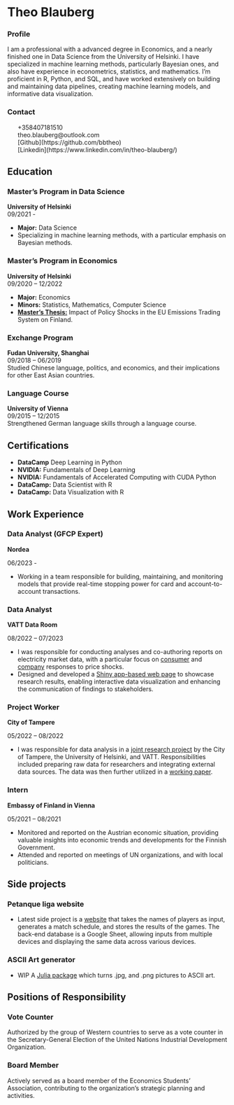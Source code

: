 # Theo Blauberg


### Profile

I am a professional with a advanced degree in Economics, and a nearly
finished one in Data Science from the University of Helsinki. I have
specialized in machine learning methods, particularly Bayesian ones, and
also have experience in econometrics, statistics, and mathematics. I’m
proficient in R, Python, and SQL, and have worked extensively on
building and maintaining data pipelines, creating machine learning
models, and informative data visualization.

### Contact

<script src="https://kit.fontawesome.com/954a9d9f43.js" crossorigin="anonymous"></script>
<ul class="fa-ul" style="list-style-type: none;">
<li>
<i class="fa-solid fa-mobile-screen"></i> +358407181510
</li>
<li>
<i class="fa-solid fa-at"></i> theo.blauberg@outlook.com
</li>
<li>
<i class="fa-brands fa-github"></i> [Github](https://github.com/bbtheo)
</li>
<li>
<i class="fa-brands fa-linkedin"></i>
[Linkedin](https://www.linkedin.com/in/theo-blauberg/)
</li>
</ul>

## Education

### Master’s Program in Data Science

**University of Helsinki**  
09/2021 -  

-   **Major:** Data Science
-   Specializing in machine learning methods, with a particular emphasis
    on Bayesian methods.

### Master’s Program in Economics

**University of Helsinki**  
09/2020 – 12/2022  

-   **Major:** Economics
-   **Minors:** Statistics, Mathematics, Computer Science
-   [**Master’s
    Thesis:**](https://github.com/bbtheo/gradu/blob/main/docs/bookdown-thesis.pdf)
    Impact of Policy Shocks in the EU Emissions Trading System on
    Finland.

### Exchange Program

**Fudan University, Shanghai**  
09/2018 – 06/2019  
Studied Chinese language, politics, and economics, and their
implications for other East Asian countries.

### Language Course

**University of Vienna**  
09/2015 – 12/2015  
Strengthened German language skills through a language course.

## Certifications

-   **DataCamp** Deep Learning in Python
-   **NVIDIA:** Fundamentals of Deep Learning
-   **NVIDIA:** Fundamentals of Accelerated Computing with CUDA Python
-   **DataCamp:** Data Scientist with R
-   **DataCamp:** Data Visualization with R

## Work Experience

### Data Analyst (GFCP Expert)

**Nordea**

06/2023 -

-   Working in a team responsible for building, maintaining, and
    monitoring models that provide real-time stopping power for card and
    account-to-account transactions.

### Data Analyst

**VATT Data Room**

08/2022 – 07/2023  

-   I was responsible for conducting analyses and co-authoring reports
    on electricity market data, with a particular focus on
    [consumer](https://scholar.google.fi/citations?view_op=view_citation&hl=en&user=19yd6u0AAAAJ&sortby=pubdate&citation_for_view=19yd6u0AAAAJ:2tRrZ1ZAMYUC)
    and
    [company](https://scholar.google.fi/citations?view_op=view_citation&hl=en&user=19yd6u0AAAAJ&sortby=pubdate&citation_for_view=19yd6u0AAAAJ:sJsF-0ZLhtgC)
    responses to price shocks.
-   Designed and developed a [Shiny app-based web
    page](https://github.com/datahuone/shiny_app) to showcase research
    results, enabling interactive data visualization and enhancing the
    communication of findings to stakeholders.

### Project Worker

**City of Tampere**

05/2022 – 08/2022

-   I was responsible for data analysis in a [joint research
    project](https://scholar.google.fi/citations?view_op=view_citation&hl=en&user=19yd6u0AAAAJ&sortby=pubdate&citation_for_view=19yd6u0AAAAJ:uDGL6kOW6j0C)
    by the City of Tampere, the University of Helsinki, and VATT.
    Responsibilities included preparing raw data for researchers and
    integrating external data sources. The data was then further
    utilized in a [working
    paper](https://scholar.google.fi/citations?view_op=view_citation&hl=en&user=19yd6u0AAAAJ&sortby=pubdate&citation_for_view=19yd6u0AAAAJ:NyGDZy8z5eUC).

### Intern

**Embassy of Finland in Vienna**  

05/2021 – 08/2021  

-   Monitored and reported on the Austrian economic situation, providing
    valuable insights into economic trends and developments for the
    Finnish Government.
-   Attended and reported on meetings of UN organizations, and with
    local politicians.

## Side projects

### Petanque liga website

-   Latest side project is a
    [website](https://theoblauberg.shinyapps.io/petanque_liga/) that
    takes the names of players as input, generates a match schedule, and
    stores the results of the games. The back-end database is a Google
    Sheet, allowing inputs from multiple devices and displaying the same
    data across various devices.

### ASCII Art generator

-   WIP A [Julia package](https://github.com/bbtheo/ImagesToAscii.jl)
    which turns .jpg, and .png pictures to ASCII art.

## Positions of Responsibility

### Vote Counter

Authorized by the group of Western countries to serve as a vote counter
in the Secretary-General Election of the United Nations Industrial
Development Organization.

### Board Member

Actively served as a board member of the Economics Students’
Association, contributing to the organization’s strategic planning and
activities.
